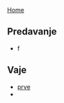 [Home](3.%20Letnik/1.Semester/Evolucijska%20biologija/Uvod.md)

## Predavanje
- f


## Vaje
- [prve](3.%20Letnik/1.Semester/Evolucijska%20biologija/Prve_Vaje.md)
- 